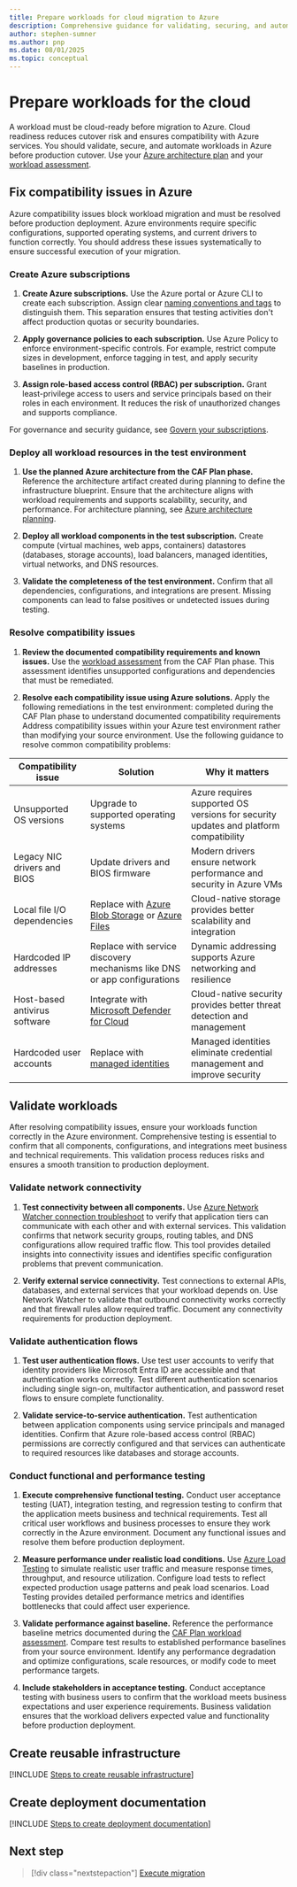 ```yaml
---
title: Prepare workloads for cloud migration to Azure
description: Comprehensive guidance for validating, securing, and automating workloads before migrating to Azure, including steps to resolve compatibility issues, test performance, and create reusable infrastructure for reliable cloud adoption and operational maturity.
author: stephen-sumner
ms.author: pnp
ms.date: 08/01/2025
ms.topic: conceptual
---
```


# Prepare workloads for the cloud

A workload must be cloud-ready before migration to Azure. Cloud readiness reduces cutover risk and ensures compatibility with Azure services. You should validate, secure, and automate workloads in Azure before production cutover. Use your [Azure architecture plan](../plan/estimate-total-cost-of-ownership.md#plan-your-azure-architecture) and your [workload assessment](../plan/assess-workloads-for-cloud-migration.md).

## Fix compatibility issues in Azure

Azure compatibility issues block workload migration and must be resolved before production deployment. Azure environments require specific configurations, supported operating systems, and current drivers to function correctly. You should address these issues systematically to ensure successful execution of your migration.

### Create Azure subscriptions

1. **Create Azure subscriptions.** Use the Azure portal or Azure CLI to create each subscription. Assign clear [naming conventions and tags](/azure/cloud-adoption-framework/ready/azure-setup-guide/organize-resources#establish-a-consistent-naming-convention) to distinguish them. This separation ensures that testing activities don't affect production quotas or security boundaries.

1. **Apply governance policies to each subscription.** Use Azure Policy to enforce environment-specific controls. For example, restrict compute sizes in development, enforce tagging in test, and apply security baselines in production.

1. **Assign role-based access control (RBAC) per subscription.** Grant least-privilege access to users and service principals based on their roles in each environment. It reduces the risk of unauthorized changes and supports compliance.

For governance and security guidance, see [Govern your subscriptions](/azure/cloud-adoption-framework/ready/azure-best-practices/initial-subscriptions#govern-your-subscriptions).

### Deploy all workload resources in the test environment

1. **Use the planned Azure architecture from the CAF Plan phase.** Reference the architecture artifact created during planning to define the infrastructure blueprint. Ensure that the architecture aligns with workload requirements and supports scalability, security, and performance. For architecture planning, see [Azure architecture planning](../plan/estimate-total-cost-of-ownership.md#plan-your-azure-architecture).

2. **Deploy all workload components in the test subscription.** Create compute (virtual machines, web apps, containers) datastores (databases, storage accounts), load balancers, managed identities, virtual networks, and DNS resources.

3. **Validate the completeness of the test environment.** Confirm that all dependencies, configurations, and integrations are present. Missing components can lead to false positives or undetected issues during testing.

### Resolve compatibility issues

1. **Review the documented compatibility requirements and known issues.** Use the [workload assessment](../plan/assess-workloads-for-cloud-migration.md) from the CAF Plan phase. This assessment identifies unsupported configurations and dependencies that must be remediated.

1. **Resolve each compatibility issue using Azure solutions.** Apply the following remediations in the test environment:  completed during the CAF Plan phase to understand documented compatibility requirements Address compatibility issues within your Azure test environment rather than modifying your source environment. Use the following guidance to resolve common compatibility problems:

| Compatibility issue | Solution | Why it matters |
|---------------------|----------------|------------------|
| Unsupported OS versions | Upgrade to supported operating systems | Azure requires supported OS versions for security updates and platform compatibility |
| Legacy NIC drivers and BIOS | Update drivers and BIOS firmware | Modern drivers ensure network performance and security in Azure VMs |
| Local file I/O dependencies | Replace with [Azure Blob Storage](/azure/storage/blobs/storage-blobs-introduction) or [Azure Files](/azure/storage/files/storage-files-introduction) | Cloud-native storage provides better scalability and integration |
| Hardcoded IP addresses | Replace with service discovery mechanisms like DNS or app configurations | Dynamic addressing supports Azure networking and resilience |
| Host-based antivirus software | Integrate with [Microsoft Defender for Cloud](/azure/defender-for-cloud/defender-for-cloud-introduction) | Cloud-native security provides better threat detection and management |
| Hardcoded user accounts | Replace with [managed identities](/entra/identity/managed-identities-azure-resources/overview) | Managed identities eliminate credential management and improve security |

## Validate workloads

After resolving compatibility issues, ensure your workloads function correctly in the Azure environment. Comprehensive testing is essential to confirm that all components, configurations, and integrations meet business and technical requirements. This validation process reduces risks and ensures a smooth transition to production deployment.

### Validate network connectivity

1. **Test connectivity between all components.** Use [Azure Network Watcher connection troubleshoot](/azure/network-watcher/connection-troubleshoot-manage?tabs=portal) to verify that application tiers can communicate with each other and with external services. This validation confirms that network security groups, routing tables, and DNS configurations allow required traffic flow. This tool provides detailed insights into connectivity issues and identifies specific configuration problems that prevent communication.

1. **Verify external service connectivity.** Test connections to external APIs, databases, and external services that your workload depends on. Use Network Watcher to validate that outbound connectivity works correctly and that firewall rules allow required traffic. Document any connectivity requirements for production deployment.

### Validate authentication flows

1. **Test user authentication flows.** Use test user accounts to verify that identity providers like Microsoft Entra ID are accessible and that authentication works correctly. Test different authentication scenarios including single sign-on, multifactor authentication, and password reset flows to ensure complete functionality.

2. **Validate service-to-service authentication.** Test authentication between application components using service principals and managed identities. Confirm that Azure role-based access control (RBAC) permissions are correctly configured and that services can authenticate to required resources like databases and storage accounts.

### Conduct functional and performance testing

1. **Execute comprehensive functional testing.** Conduct user acceptance testing (UAT), integration testing, and regression testing to confirm that the application meets business and technical requirements. Test all critical user workflows and business processes to ensure they work correctly in the Azure environment. Document any functional issues and resolve them before production deployment.

2. **Measure performance under realistic load conditions.** Use [Azure Load Testing](/azure/load-testing/overview-what-is-azure-load-testing) to simulate realistic user traffic and measure response times, throughput, and resource utilization. Configure load tests to reflect expected production usage patterns and peak load scenarios. Load Testing provides detailed performance metrics and identifies bottlenecks that could affect user experience.

3. **Validate performance against baseline.** Reference the performance baseline metrics documented during the [CAF Plan workload assessment](../plan/assess-workloads-for-cloud-migration.md). Compare test results to established performance baselines from your source environment. Identify any performance degradation and optimize configurations, scale resources, or modify code to meet performance targets.

4. **Include stakeholders in acceptance testing.** Conduct acceptance testing with business users to confirm that the workload meets business expectations and user experience requirements. Business validation ensures that the workload delivers expected value and functionality before production deployment.

## Create reusable infrastructure

[!INCLUDE [Steps to create reusable infrastructure](./includes/create-reusable-infrastructure.md)]

## Create deployment documentation

[!INCLUDE [Steps to create deployment documentation](./includes/create-deployment-documentation.md)]

## Next step

> [!div class="nextstepaction"]
> [Execute migration](./execute-migration.md)